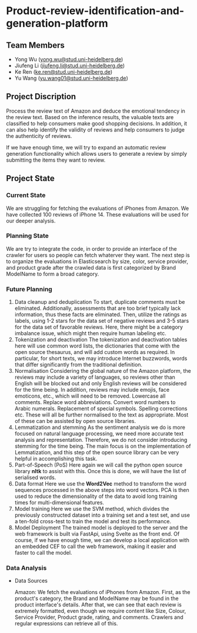 # Product-review-identification-and-generation-platform

## Team Members

- Yong Wu (yong.wu@stud.uni-heidelberg.de) 
- Jiufeng Li (jiufeng.li@stud.uni-heidelberg.de) 
- Ke Ren (ke.ren@stud.uni-heidelberg.de) 
- Yu Wang (yu.wang01@stud.uni-heidelberg.de) 

## Project Discription

Process the review text of Amazon and deduce the emotional tendency in the review text. Based on the inference results, the valuable texts are classified to help consumers make good shopping decisions. In addition, it can also help identify the validity of reviews and help consumers to judge the authenticity of reviews. 

If we have enough time, we will try to expand an automatic review generation functionality which allows users to generate a review by simply submitting the items they want to review. 

## Project State

### Current State

We are struggling for fetching the evaluations of iPhones from Amazon. We have collected 100 reviews of iPhone 14. These evaluations will be used for our deeper analysis. 

### Planning State

We are try to integrate the code, in order to provide an interface of the crawler for users so people can fetch whaterver they want. The next step is to organize the evaluations in Elasticsearch by size, color, service provider, and product grade after the crawled data is first categorized by Brand ModelName to form a broad category.

### Future Planning

1. Data cleanup and deduplication
   To start, duplicate comments must be eliminated. Additionally, assessments that are too brief typically lack information, thus these facts are eliminated. Then, utilize the ratings as labels, using 1-2 stars for the data set of negative reviews and 3-5 stars for the data set of favorable reviews. Here, there might be a category imbalance issue, which might then require human labeling etc.
2. Tokenization and deactivation
   The tokenization and deactivation tables here will use common word lists, the dictionaries that come with the open source thesaurus, and will add custom words as required. In particular, for short texts, we may introduce Internet buzzwords, words that differ significantly from the traditional definition.
3. Normalisation
   Considering the global nature of the Amazon platform, the reviews may include a variety of languages, so reviews other than English will be blocked out and only English reviews will be considered for the time being. In addition, reviews may include emojis, face emoticons, etc., which will need to be removed. Lowercase all comments. Replace word abbreviations. Convert word numbers to Arabic numerals. Replacement of special symbols. Spelling corrections etc. These will all be further normalised to the text as appropriate. Most of these can be assisted by open source libraries.
4. Lemmatization and stemming
   As the sentiment analysis we do is more focused on natural language processing, we need more accurate text analysis and representation. Therefore, we do not consider introducing stemming for the time being. The main focus is on the implementation of Lemmatization, and this step of the open source library can be very helpful in accomplishing this task.
5. Part-of-Speech (PoS)
   Here again we will call the python open source library **nltk** to assist with this. Once this is done, we will have the list of serialised words.
6. Data format
   Here we use the **Word2Vec** method to transform the word sequences processed in the above steps into word vectors. PCA is then used to reduce the dimensionality of the data to avoid long training times for multi-dimensional features.
7. Model training
    Here we use the SVM method, which divides the previously constructed dataset into a training set and a test set, and use a ten-fold cross-test to train the model and test its performance.
8. Model Deployment
    The trained model is deployed to the server and the web framework is built via FastApi, using Svelte as the front end. Of course, if we have enough time, we can develop a local application with an embedded CEF to call the web framework, making it easier and faster to call the model.

### Data Analysis

- Data Sources

  Amazon: We fetch the evaluations of iPhones from Amazon. First, as the product's category, the Brand and ModelName may be found in the product interface's details. After that, we can see that each review is extremely formatted, even though we require content like Size, Colour, Service Provider, Product grade, rating, and comments.  Crawlers and regular expressions can retrieve all of this. 

